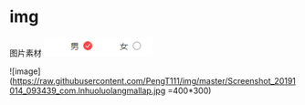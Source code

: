 # img
图片素材
![image](https://github.com/PengT111/img/blob/master/1043475-fd28fc7336fba884.png?raw=true)

![image](https://raw.githubusercontent.com/PengT111/img/master/Screenshot_20191014_093439_com.lnhuoluolangmallap.jpg =400*300)
